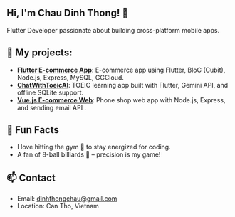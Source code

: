 ## Hi, I'm Chau Dinh Thong! 👋  
Flutter Developer passionate about building cross-platform mobile apps.
## 🌱 My  projects:
- **[Flutter E-commerce App](https://github.com/dinhthongchau/Flutter-ecommerce-app)**: E-commerce app using Flutter, BloC (Cubit), Node.js, Express, MySQL, GGCloud.  
- **[ChatWithToeicAI](https://github.com/dinhthongchau/ChatWithToeicAI)**: TOEIC learning app built with Flutter, Gemini API, and offline SQLite support.  
- **[Vue.js E-commerce Web](https://github.com/dinhthongchau/VuejsNodejs-ecommerce-web)**: Phone shop web app with Node.js, Express, and sending email API .

## 🎯 Fun Facts  
- I love hitting the gym 💪 to stay energized for coding.  
- A fan of 8-ball billiards 🎱 – precision is my game!

## 📫 Contact  
- Email: dinhthongchau@gmail.com
- Location: Can Tho, Vietnam
<!--
**dinhthongchau/dinhthongchau** is a ✨ _special_ ✨ repository because its `README.md` (this file) appears on your GitHub profile.

Here are some ideas to get you started:

- 🔭 I’m currently working on ...
- 🌱 I’m currently learning ...
- 👯 I’m looking to collaborate on ...
- 🤔 I’m looking for help with ...
- 💬 Ask me about ...
- 📫 How to reach me: ...
- 😄 Pronouns: ...
- ⚡ Fun fact: ...
-->
